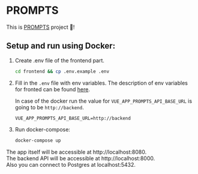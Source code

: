 # PROMPTS
This is [PROMPTS](https://promptsarch.sabaleuski.dev) project 🫠!

## Setup and run using Docker:
1. Create .env file of the frontend part.
    ```sh
    cd frontend && cp .env.example .env
    ```

2. Fill in the `.env` file with env variables.
The description of env variables for fronted can be found [here](https://github.com/desobolevsky/prompts/tree/main/frontend#env-variables-description).

    In case of the docker run the value for `VUE_APP_PROMPTS_API_BASE_URL` is going to be `http://backend`.

    ```
    VUE_APP_PROMPTS_API_BASE_URL=http://backend
    ```

3. Run docker-compose:
    ```sh
    docker-compose up
    ```

The app itself will be accessible at http://localhost:8080.  
The backend API will be accessible at http://localhost:8000.  
Also you can connect to Postgres at localhost:5432.  

